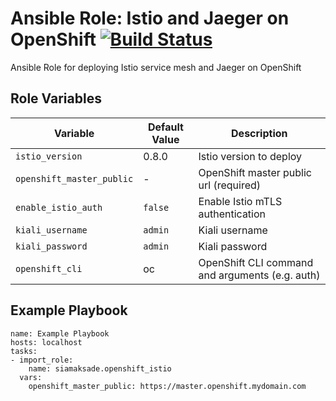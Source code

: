Ansible Role: Istio and Jaeger on OpenShift
[![Build Status](https://travis-ci.org/siamaksade/ansible-openshift-istio.svg?branch=master)](https://travis-ci.org/siamaksade/ansible-openshift-istio)
=========

Ansible Role for deploying Istio service mesh and Jaeger on OpenShift


Role Variables
------------

|Variable                  | Default Value            | Description   |
|--------------------------|--------------------------|---------------|
|`istio_version`           | 0.8.0               | Istio version to deploy |
|`openshift_master_public` | -                        | OpenShift master public url (required) |
|`enable_istio_auth`       | `false`                  | Enable Istio mTLS authentication |
|`kiali_username`              | `admin`                  | Kiali username |
|`kiali_password`          | `admin`                  | Kiali password |
|`openshift_cli`           | oc                       | OpenShift CLI command and arguments (e.g. auth)       | 


Example Playbook
------------

```
name: Example Playbook
hosts: localhost
tasks:
- import_role:
    name: siamaksade.openshift_istio
  vars:
    openshift_master_public: https://master.openshift.mydomain.com
```